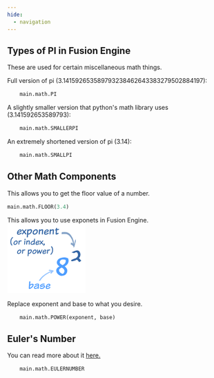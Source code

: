 ```yaml
---
hide:
  - navigation
---
```



## Types of PI in Fusion Engine
These are used for certain miscellaneous math things.

Full version of pi (3.141592653589793238462643383279502884197):
```python
	main.math.PI
```
A slightly smaller version that python's math library uses (3.141592653589793):
```python
	main.math.SMALLERPI
```
An extremely shortened version of pi (3.14):
```python
	main.math.SMALLPI
```
## Other Math Components
This allows you to get the floor value of a number.
```python
main.math.FLOOR(3.4)
```
This allows you to use exponets in Fusion Engine.
<br>
![gif](../assets/images/8-squared.gif)

Replace exponent and base to what you desire.
```python
	main.math.POWER(exponent, base)
```
## Euler's Number
You can read more about it [here.](https://en.wikipedia.org/wiki/E_(mathematical_constant))
```python
	main.math.EULERNUMBER
```
